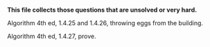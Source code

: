 **This file collects those questions that are unsolved or very hard.**  
  
Algorithm 4th ed, 1.4.25 and 1.4.26, throwing eggs from the building.  

Algorithm 4th ed, 1.4.27, prove.  
